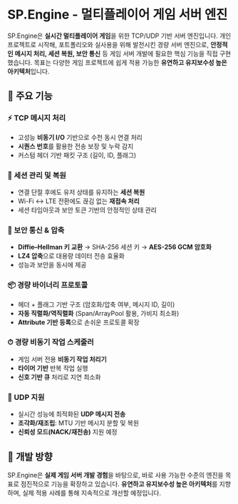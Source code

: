 # SP.Engine - 멀티플레이어 게임 서버 엔진

SP.Engine은 **실시간 멀티플레이어 게임**을 위한 TCP/UDP 기반 서버 엔진입니다.
개인 프로젝트로 시작해, 포트폴리오와 실사용을 위해 발전시킨 경량 서버 엔진으로,
**안정적인 메시지 처리, 세션 복원, 보안 통신** 등 게임 서버 개발에 필요한 핵심 기능을 직접 구현했습니다.
목표는 다양한 게임 프로젝트에 쉽게 적용 가능한 **유연하고 유지보수성 높은 아키텍처**입니다.

## 🔧 주요 기능

### ⚡ TCP 메시지 처리
- 고성능 **비동기 I/O** 기반으로 수천 동시 연결 처리
- **시퀀스 번호**를 활용한 전송 보장 및 누락 감지
- 커스텀 헤더 기반 패킷 구조 (길이, ID, 플래그)

### 🔄 세션 관리 및 복원
- 연결 단절 후에도 유저 상태를 유지하는 **세션 복원**
- Wi-Fi ↔ LTE 전환에도 끊김 없는 **재접속 처리**
- 세션 타임아웃과 보안 토큰 기반의 안정적인 상태 관리

### 🔐 보안 통신 & 압축
- **Diffie–Hellman 키 교환** → SHA-256 세션 키 → **AES-256 GCM 암호화**
- **LZ4 압축**으로 대용량 데이터 전송 효율화
- 성능과 보안을 동시에 제공

### 📦 경량 바이너리 프로토콜
- 헤더 + 플래그 기반 구조 (암호화/압축 여부, 메시지 ID, 길이)
- **자동 직렬화/역직렬화** (Span/ArrayPool 활용, 가비지 최소화)
- **Attribute 기반 등록**으로 손쉬운 프로토콜 확장

### ⏱ 경량 비동기 작업 스케줄러
- 게임 서버 전용 **비동기 작업 처리기**
- **타이머 기반** 반복 작업 실행
- **신호 기반 큐** 처리로 지연 최소화

### 📡 UDP 지원
- 실시간 성능에 최적화된 **UDP 메시지 전송**
- **조각화/재조립**: MTU 기반 메시지 분할 및 복원
- **신뢰성 모드(NACK/재전송)** 지원 예정

## 🚧 개발 방향
SP.Engine은 **실제 게임 서버 개발 경험**을 바탕으로,
바로 사용 가능한 수준의 엔진을 목표로 점진적으로 기능을 확장하고 있습니다.
**유연하고 유지보수성 높은 아키텍처**를 지향하며, 실제 적용 사례를 통해 지속적으로 개선할 예정입니다.

